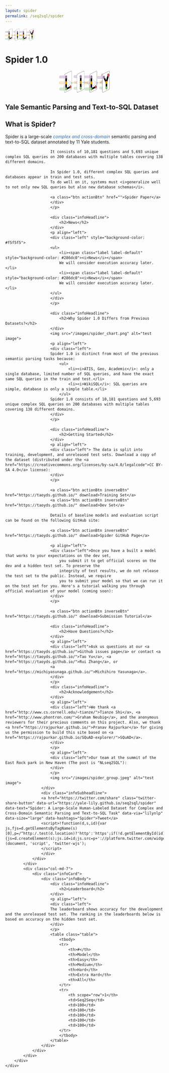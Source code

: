 ```yaml
---
layout: spider
permalink: /seq2sql/spider
---
```


<div class="navbar navbar-default navbar-fixed-top" id="topNavbar" role="navigation">
    <div class="container clearfix">
        <div class="leftNav">
            <div class="brandDiv">
                <a href="https://yale-lily.github.io/"><img src="/lily-logo-white.png" alt="test image" height="40"></a>
            </div>
        </div>
    </div>
</div>

<div class="cover" id="topCover">
    <div class="container">
        <div class="row">
            <div class="col-md-12">
                <h1 id="appTitle">
                    Spider
                    <b>1.0</b>
                </h1>
            </div>
            <center><img src="/lily-logo-white.png" alt="test image" height="70"></center>
            <h2 id="appSubtitle">Yale Semantic Parsing and Text-to-SQL Dataset</h2>
        </div>
    </div>
</div>

<div class="cover" id="contentCover">
<div class="container">
        <div class="row">
            <div class="col-md-5">
                <div class="infoCard">
                    <div class="infoBody">
                        <div class="infoHeadline">
                            <h2>What is Spider?</h2>
                        </div>
                        <p align="left">
                        <div class="left">Spider is a large-scale <span style="color:#286dc0"><i>complex and cross-domain</i></span> semantic parsing and text-to-SQL dataset annotated by 11 Yale students.

                        It consists of 10,181 questions and 5,693 unique complex SQL queries on 200 databases with multiple tables covering 138 different domains.

                        In Spider 1.0, different complex SQL queries and databases appear in train and test sets.
                        To do well on it, systems must <i>generalize well to not only new SQL queries but also new database schemas</i>.

                        <a class="btn actionBtn" href="">Spider Paper</a>
                        </div>
                        </p>

                        <div class="infoHeadline">
                            <h2>News</h2>
                        </div>
                        <p align="left">
                        <div class="left" style="background-color: #f5f5f5">
                        <ul>
                            <li><span class="label label-default" style="background-color: #286dc0"><i>News</i></span>
                            We will consider execution accuracy later.</li>
                            <li><span class="label label-default" style="background-color: #286dc0"><i>News</i></span>
                            We will consider execution accuracy later.</li>
                        </ul>
                        </div>
                        </p>

                        <div class="infoHeadline">
                            <h2>Why Spider 1.0 Differs from Previous Datasets?</h2>
                        </div>
                        <img src="/images/spider_chart.png" alt="test image">
                        <p align="left">
                        <div class="left">
                        Spider 1.0 is distinct from most of the previous semantic parsing tasks because:
                            <ul>
                                <li><i>ATIS, Geo, Academic</i>: only a single database, limited number of SQL queries, and have the exact same SQL queries in the train and test.</li>
                                <li><i>WikiSQL</i>: SQL queries are simple, database is only a simple table.</li>
                            </ul>
                        Spider 1.0 consists of 10,181 questions and 5,693 unique complex SQL queries on 200 databases with multiple tables covering 138 different domains.
                        </div>
                        </p>

                        <div class="infoHeadline">
                            <h2>Getting Started</h2>
                        </div>
                        <p align="left">
                        <div class="left"> The data is split into training, development, and unreleased test sets. Download a copy of the dataset (distributed under the <a href="https://creativecommons.org/licenses/by-sa/4.0/legalcode">CC BY-SA 4.0</a> license):
                        </div>
                        </p>

                        <a class="btn actionBtn inverseBtn" href="https://taoyds.github.io/" download>Training Set</a>
                        <a class="btn actionBtn inverseBtn" href="https://taoyds.github.io/" download>Dev Set</a>

                        Details of baseline models and evaluation script can be found on the following GitHub site:

                        <a class="btn actionBtn inverseBtn" href="https://taoyds.github.io/" download>Spider GitHub Page</a>

                        <p align="left">
                        <div class="left">Once you have a built a model that works to your expectations on the dev set,
                            you submit it to get official scores on the dev and a hidden test set. To preserve the
                            integrity of test results, we do not release the test set to the public. Instead, we require
                            you to submit your model so that we can run it on the test set for you. Here's a tutorial walking you through official evaluation of your model (coming soon):
                        </div>
                        </p>

                        <a class="btn actionBtn inverseBtn" href="https://taoyds.github.io/" download>Submission Tutorial</a>

                        <div class="infoHeadline">
                            <h2>Have Questions?</h2>
                        </div>
                        <p align="left">
                        <div class="left">Ask us questions at our <a href="https://taoyds.github.io/">Github issues page</a> or contact <a href="https://taoyds.github.io/">Tao Yu</a>, <a href="https://taoyds.github.io/">Rui Zhang</a>, or
                        <a href="https://michiyasunaga.github.io/">Michihiro Yasunaga</a>.
                        </div>
                        </p>
                        <div class="infoHeadline">
                            <h2>Acknowledgement</h2>
                        </div>
                        <p align="left">
                        <div class="left">We thank <a href="http://www.cs.cornell.edu/~tianze/">Tianze Shi</a>, <a href="http://www.phontron.com/">Graham Neubig</a>, and the anonymous reviewers for their precious comments on this project. Also, we thank <a href="https://rajpurkar.github.io/">Pranav Rajpurkar</a> for giving us the permission to build this site based on <a href="https://rajpurkar.github.io/SQuAD-explorer/">SQuAD</a>.
                        </div>
                        </p>
                        <p align="left">
                        <div class="left">Our team at the summit of the East Rock park in New Haven (The post is "NLseq2SQL"):
                        </div>
                        </p>
                        <img src="/images/spider_group.jpeg" alt="test image">
                    </div>
                    <div class="infoSubheadline">
                    <a href="https://twitter.com/share" class="twitter-share-button" data-url="https://yale-lily.github.io/seq2sql/spider" data-text="Spider: A Large-Scale Human-Labeled Dataset for Complex and Cross-Domain Semantic Parsing and Text-to-SQL Task" data-via="lilynlp" data-size="large" data-hashtags="Spider">Tweet</a>
                    <script>!function(d,s,id){var js,fjs=d.getElementsByTagName(s)[0],p=/^http:/.test(d.location)?'http':'https';if(!d.getElementById(id)){js=d.createElement(s);js.id=id;js.src=p+'://platform.twitter.com/widgets.js';fjs.parentNode.insertBefore(js,fjs);}}(document, 'script', 'twitter-wjs');
                    </script>
                    </div>
                </div>
            </div>
            <div class="col-md-7">
                <div class="infoCard">
                    <div class="infoBody">
                        <div class="infoHeadline">
                            <h2>Leaderboard</h2>
                        </div>
                        <p align="left">
                        <div class="left">
                        The leaderboard shows accuracy for the development and the unreleased test set. The ranking in the leaderboards below is based on accuracy on the hidden test set.
                        </div>
                        </p>
                        <table class="table">
                            <tbody>
                            <tr>
                                <th>#</th>
                                <th>Model</th>
                                <th>Easy</th>
                                <th>Medium</th>
                                <th>Hard</th>
                                <th>Extra Hard</th>
                                <th>All</th>
                            </tr>
                            <tr>
                                <th scope="row">1</th>
                                <td>Seq2Seq</td>
                                <td>100</td>
                                <td>100</td>
                                <td>100</td>
                                <td>100</td>
                                <td>100</td>
                            </tr>
                            </tbody>
                        </table>
                    </div>
                </div>
            </div>
        </div>
    </div>
</div>

